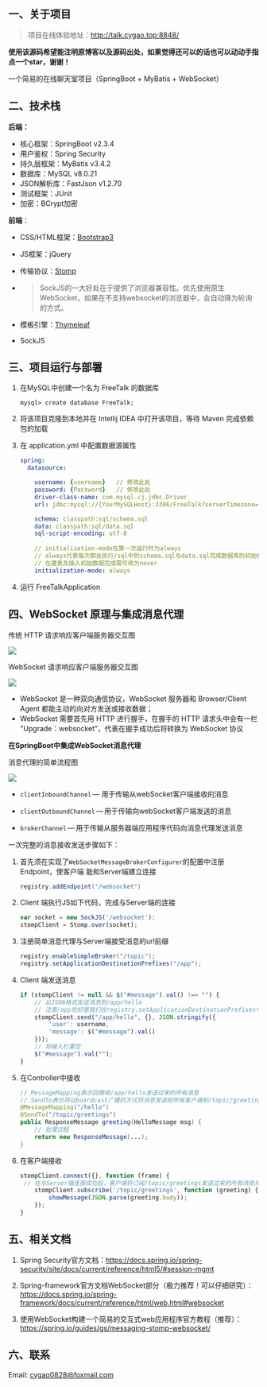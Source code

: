 ## 一、关于项目

> 项目在线体验地址：http://talk.cygao.top:8848/

**使用该源码希望能注明原博客以及源码出处，如果觉得还可以的话也可以动动手指点一个star，谢谢！**

一个简易的在线聊天室项目（SpringBoot + MyBatis + WebSocket）



## 二、技术栈

**后端：**

- 核心框架：SpringBoot  v2.3.4
- 用户鉴权：Spring Security
- 持久层框架：MyBatis   v3.4.2
- 数据库：MySQL  v8.0.21
- JSON解析库：FastJson  v1.2.70
- 测试框架：JUnit
- 加密：BCrypt加密



**前端**：

- CSS/HTML框架：[Bootstrap3](https://v3.bootcss.com/)

- JS框架：jQuery

- 传输协议：[Stomp](http://stomp.github.io/)

- > SockJS的一大好处在于提供了浏览器兼容性。优先使用原生WebSocket，如果在不支持websocket的浏览器中，会自动降为轮询的方式。 

- 模板引擎：[Thymeleaf](https://www.thymeleaf.org/documentation.html)

- SockJS



## 三、项目运行与部署

1. 在MySQL中创建一个名为 FreeTalk 的数据库

   ```mysql
   mysql> create database FreeTalk;
   ```

   

2. 将该项目克隆到本地并在 Intellij IDEA 中打开该项目，等待 Maven 完成依赖包的加载

   

3. 在 application.yml 中配置数据源属性

   ```yaml
   spring:
     datasource:
   
       username: {username}   // 修改此处
       password: {Password}   // 修改此处
       driver-class-name: com.mysql.cj.jdbc.Driver
       url: jdbc:mysql://{YourMySQLHost}:3306/FreeTalk?serverTimezone=UTC&characterEncoding=utf8  //修改此处
   
       schema: classpath:sql/schema.sql
       data: classpath:sql/data.sql
       sql-script-encoding: utf-8
       
       // initialization-mode在第一次运行时为always
       // always代表每次都会执行/sql中的schema.sql与data.sql完成数据库的初始化
       // 在建表及插入初始数据完成需可改为never
       initialization-mode: always
   ```

   

4. 运行 FreeTalkApplication



## 四、WebSocket 原理与集成消息代理

传统 HTTP 请求响应客户端服务器交互图

![](https://gitee.com/gaochengyu/blogimage/raw/master/img/20201115144615.png)

WebSocket 请求响应客户端服务器交互图

![](https://gitee.com/gaochengyu/blogimage/raw/master/img/20201115144701.png)

- WebSocket 是一种双向通信协议，WebSocket 服务器和 Browser/Client Agent 都能主动的向对方发送或接收数据；
- WebSocket 需要首先用 HTTP 进行握手，在握手的 HTTP 请求头中会有一栏 "Upgrade：websocket”，代表在握手成功后将转换为 WebSocket 协议



**在SpringBoot中集成WebSocket消息代理**

消息代理的简单流程图

![](https://gitee.com/gaochengyu/blogimage/raw/master/img/20201115145212.png)

- `clientInboundChannel` — 用于传输从webSocket客户端接收的消息

- `clientOutboundChannel` — 用于传输向webSocket客户端发送的消息

- `brokerChannel` — 用于传输从服务器端应用程序代码向消息代理发送消息

一次完整的消息接收发送步骤如下：

1. 首先须在实现了`WebSocketMessageBrokerConfigurer`的配置中注册 Endpoint，使客户端 能和Server端建立连接

   ```java
   registry.addEndpoint("/websocket")
   ```

2. Client 端执行JS如下代码，完成与Server端的连接

   ```javascript
   var socket = new SockJS('/websocket');   
   stompClient = Stomp.over(socket);
   ```

3. 注册简单消息代理与Server端接受消息的url前缀

   ```java
   registry.enableSimpleBroker("/topic");
   registry.setApplicationDestinationPrefixes("/app");
   ```

4. Client 端发送消息

   ```javascript
   if (stompClient != null && $("#message").val() !== "") {
       // 以JSON格式发送消息到/app/hello
       // 注意/app恰好是我们在registry.setApplicationDestinationPrefixes中注册过的
       stompClient.send("/app/hello", {}, JSON.stringify({
           'user': username,
           'message': $("#message").val()
       }));
       // 将输入栏置空
       $("#message").val("");
   }
   ```

5. 在Controller中接收

   ```java
   // MessageMapping表示回接收/app/hello发送过来的所有消息
   // SendTo表示将以boardcast广播的方式将消息发送给所有客户端到/topic/greetings
   @MessageMapping("/hello")
   @SendTo("/topic/greetings")
   public ResponseMessage greeting(HelloMessage msg) {
       // 处理过程
       return new ResponseMessage(...);
   }
   ```

6. 在客户端接收

   ```javascript
   stompClient.connect({}, function (frame) {
   	// 在与Server端连接成功后，客户端将订阅/topic/greetings发送过来的所有消息并将其展示
       stompClient.subscribe('/topic/greetings', function (greeting) {
           showMessage(JSON.parse(greeting.body));
       });
   }
   ```

   

## 五、相关文档

1. Spring Security官方文档：https://docs.spring.io/spring-security/site/docs/current/reference/html5/#session-mgmt
2. Spring-framework官方文档WebSocket部分（极力推荐！可以仔细研究）：https://docs.spring.io/spring-framework/docs/current/reference/html/web.html#websocket

3. 使用WebSocket构建一个简易的交互式web应用程序官方教程（推荐）：https://spring.io/guides/gs/messaging-stomp-websocket/

## 六、联系
Email: cygao0828@foxmail.com
